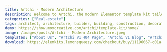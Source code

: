 ```yaml
---
title: Artchi - Modern Architecture
description: Welcome to Artchi, the modern Elementor template kit tailored for architecture and design enthusiasts. Elevate your online presence with our captivating and functional templates. Seamlessly blending aesthetics and functionality, Artchi offers a range of layouts designed for architectural showcases and design portfolios. Utilize Elementor's intuitive drag-and-drop editor to personalize fonts, colors, and arrangements. Whether you're spotlighting architectural projects, interior designs, or professional services, Artchi ensures an immersive browsing experience. Transform your website into a gallery of architectural and design excellence with Artchi – the ultimate Elementor template kit for modern architecture ventures. Redefine spaces with creativity today.
categories: ["Real-estate"]
tags: architect, architecture, builder, building, construction, decoration, exterior designer, house, modern, property, real estate, realtor, renovation, simple
demo: https://show.moxcreative.com/artchi/template-kit/home/
image: /images/posts/Artchi - Modern Architecture.jpeg
templates: ["About Us", "Artchi V1 404 Page", "Artchi V1 Blog", "Artchi V1 Footer", "Artchi V1 Header", "Artchi V1 Single Post", "Contact Us", "Frequently Asked Questions", "Global", "Home", "Maintenace Page", "Our Team", "Portfolio", "Services", "Single Portfolio"]
download: https://elemkits.lemonsqueezy.com/checkout/buy/11196067-c01a-4c9d-b76e-d2f997a44acd
---
```

